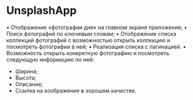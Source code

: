 # UnsplashApp
 
• Отображение «фотографии дня» на главном экране приложения;
• Поиск фотографий по ключевым словам;
• Отображение списка коллекций фотографий с возможностью открыть
коллекцию и посмотреть фотографии в ней;
• Реализация списка с пагинацией.
• Возможность открыть конкретную фотографию и посмотреть следующую
информацию по ней:
- Ширина;
- Высота;
- Описание;
- Ссылка на изображение в хорошем качестве.

